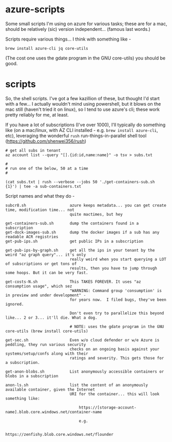 # azure-scripts

Some small scripts I'm using on azure for various tasks; these are for a mac, should
be relatively (sic) version independent... (famous last words.)

Scripts require various things... I think with something like -

    brew install azure-cli jq core-utils

(The cost one uses the gdate program in the GNU core-utils) you should be good. 

# scripts

So, the shell scripts. I've got a few kazillion of these, but thought
I'd start with a few...  I actually wouldn't mind using powershell,
but it blows on the mac still (haven't tried it on linux), so I tend to
use azure's cli; these work pretty reliably for me, at least.

If you have a lot of subscriptions (I've over 1000), I'll typically do
something like (on a mac/linux, with AZ CLI installed - e.g. `brew install
azure-cli`, etc), leveraging the wonderful `rush` run-things-in-parallel
shell tool (https://github.com/shenwei356/rush)

    # get all subs in tenant
    az account list --query "[].{id:id,name:name}" -o tsv > subs.txt

    #
    # run one of the below, 50 at a time
    #

    (cat subs.txt | rush --verbose --jobs 50 './get-containers-sub.sh {1}') | tee -a sub-containers.txt

Script names and what they do -

    subcr8.sh                   azure keeps metadata... you can get create time, modification time... not 
                                quite mactimes, but hey

    get-containers-sub.sh       dump the containers found in a subscription
    get-dock-images-sub.sh      dump the docker images if a sub has any readable ACR registries
    get-pub-ips.sh              get public IPs in a subscription

    get-pub-ips-by-graph.sh     get all the ips in your tenant by the weird "az graph query"... it's only 
                                really weird when you start querying a LOT of subscriptions or get tons of 
                                results, then you have to jump through some hoops. But it can be very fast.

    get-costs-N.sh              This TAKES FOREVER. It uses "az consumption usage", which sez 
                                "WARNING: Command group 'consumption' is in preview and under development" -
                                for years now.  I filed bugs, they've been ignored.

                                Don't even try to parallelize this beyond like... 2 or 3... it'll die. What a dog.

                                # NOTE: uses the gdate program in the GNU core-utils (brew install core-utils)

    get-sec.sh                  Even w/o cloud defender or w/e Azure is peddling, they run various security
                                checks on an ongoing basis against your systems/setup/confs along with their
                                ratings and severity. This gets those for a subscription.

    get-anon-blobs.sh           List anonymously accessible containers or blobs in a subscription

    anon-ls.sh                  list the content of an anonymously available container, given the Internet 
                                URI for the container... this will look something like:

                                    https://[storage-account-name].blob.core.windows.net/container-name

                                    e.g.

                                        https://zenfishy.blob.core.windows.net/flounder


